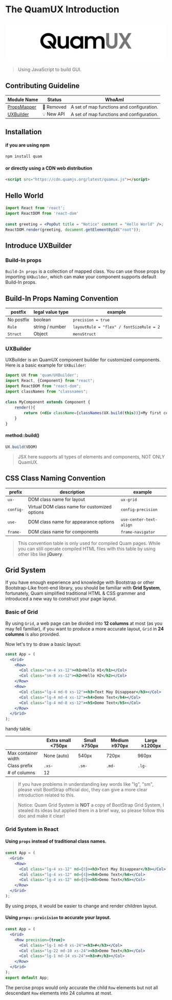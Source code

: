 

# The QuamUX Introduction

![QuamLogo](../static/quam_ux_logo.png)
> Using JavaScript to build GUI.
## Contributing Guideline
| Module Name |Status| WhoAmI |
| --- | --- | --- |
| [PropsMapper](./packages/quam/src/PropsMapper/README.MD) |🚫 Removed| A set of map functions and configuration.|
| [UXBuilder](./packages/quam/src/UXBuilder/README.MD) |💡 New API| A set of map functions and configuration.|

## Installation

#### if you are using npm

```bash
npm install quam
```

#### or directly using a CDN web distribution

```html
<script src="https://cdn.quamjs.org/latest/quamux.js"></script>
```

## Hello World

``` jsx
import React from 'react';
import ReactDOM from 'react-dom'

const greeting = <PopOut title = "Notice" content = "Hello World" />;
ReactDOM.render(greeting, document.getElementById("root"));
```

## Introduce UXBuilder
### Build-In props
`Build-In props` is a collection of mapped class. You can use those props by importing `UXBuilder`, which can make your component supports default Build-In props.

## Build-In Props Naming Convention

| postfix | legal value type | example |
| --- | --- | --- |
| No postfix | boolean | `precision = true` |
| `Rule` | string / number | `layoutRule = "flex" / fontSizeRule = 2` |
| `Struct` | Object | `menuStruct` |

### UXBuilder
UXBuilder is an QuamUX component builder for customized components. Here is a basic example for `UXBuilder`:

```jsx
import UX from 'quam/UXBuilder';
import React, {Component} from "react";
import ReactDOM from "react-dom";
import classNames from "classnames";

class MyComponent extends Component {
    render(){
        return (<div className={classNames(UX.build(this))}>My first component.</div>)
    }
}
```

#### method::build()

```jsx
UX.build(VDOM)
```

> JSX here supports all types of elements and components, NOT ONLY QuamUX.

## CSS Class Naming Convention

| prefix | description | example |
| --- | --- | --- |
| `ux-` | DOM class name for layout | `ux-grid` |
| `config-` | Virtual DOM class name for customized options | `config-precision` |
| `use-` | DOM class name for appearance options | `use-center-text-align` |
| `frame-` | DOM class name for components | `frame-navigator` |

> This convention table is only used for compiled Quam pages. While you can still operate compiled HTML files with this table by using other libs like **jQuery**.




## Grid System

If you have enough experience and knowledge with Bootstrap or other Bootstrap-Like front-end library, you should be familiar with **Grid System**, fortunately, Quam simplified traditional HTML & CSS grammer and introduced a new way to construct your page layout.

### Basic of Grid


By using `Grid`, a web page can be divided into **12 columns** at most (as you may fell familiar), if you want to produce a more accurate layout, `Grid` in **24 columns** is also provided.

Now let's try to draw a basic layout:

```jsx
const App = (
  <Grid>
    <Row>
      <Col class="sm-4 xs-12"><h1>Hello H1</h1></Col>
      <Col class="sm-8 xs-12"><h2>Hello H2</h2></Col>
    </Row>
    <Row>
      <Col class="lg-4 md-0 xs-12"><h3>Text May Disappear</h3></Col>
      <Col class="lg-4 md-4 xs-12"><h4>Demo Text</h4></Col>
      <Col class="lg-4 md-8 xs-12"><h5>Demo Text</h5></Col>
    </Row>
  </Grid>
);
```

handy table.

|                     | Extra small <750px | Small ≥750px | Medium ≥970px | Large ≥1200px |
| ------------------- | ------------------ | ------------ | ------------- | ------------ |
| Max container width | None (auto)        | 540px        | 720px         | 960px                    |
| Class prefix        | `.xs-`             | `.sm-`       | `.md-`        | `.lg-`               |
| # of columns        | 12                 |              |               |                                   |


> If you have problems in understanding key words like "lg", "sm", please visit BootStrap official doc, they can give a more clear introduction related to this.

> Notice: Quam Grid System is **NOT** a copy of BootStrap Grid System, I stealed its ideas but applied them in a brief way, so please follow this doc and make it clear!

### Grid System in React

#### Using `props` instead of traditional class names.

```jsx
const App = (
  <Grid>
    <Row>
      <Col class="lg-4 xs-12" md={0}><h3>Text May Disappear</h3></Col>
      <Col class="lg-4 xs-12" md={4}><h4>Demo Text</h4></Col>
      <Col class="lg-4 xs-12" md={8}><h5>Demo Text</h5></Col>
    </Row>
  </Grid>
);
```

By using props, it would be easier to change and render children layout.

#### Using `props::preicision` to accurate your layout.

```jsx
const App = (
  <Grid>
    <Row precision={true}>
      <Col class="lg-1 md-0 xs-24"><h3>#</h3></Col>
      <Col class="lg-22 md-10 xs-24"><h3>Demo Text</h3></Col>
      <Col class="lg-1 md-14 xs-24"><h3>#</h3></Col>
    </Row>
  </Grid>
);
export default App;
```
The percise props would only accurate the child `Row` elements but not all descendant `Row` elements into 24 columns at most.